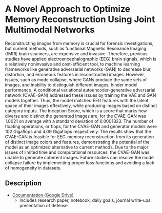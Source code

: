 # A Novel Approach to Optimize Memory Reconstruction Using Joint Multimodal Networks
Reconstructing images from memory is crucial for forensic investigations, but current methods, such as functional Magnetic Resonance Imaging (fMRI) brain scanners, are expensive and invasive. Therefore, previous studies have applied electroencephalographic (EEG) brain signals, which is a relatively noninvasive and cost-efficient tool, to machine learning frameworks like generative adversarial networks (GAN) to decrease blur, distortion, and erroneous features in reconstructed images. However, issues, such as mode collapse, where GANs produce the same sets of images, and inability to distinguish different images, hinder model performance. A conditional variational autoencoder-generative adversarial network (CVAE-GAN) addressed these issues by training the VAE and GAN models together. Thus, the model matched EEG features with the latent space of their images effectively, while producing images based on distinct category inputs. The Inception Score, which is a score that marks how diverse and distinct the generated images are, for the CVAE-GAN was 1.0021 on average with a standard deviation of 0.0001823. The number of floating operations, or flops, for the CVAE-GAN and generator models were 102 Gigaflops and 4.09 Gigaflops respectively. The results show that the CVAE-GAN is feasible for EEG-memory reconstruction from its generation of distinct image colors and features, demonstrating the potential of the model as an optimized alternative to current methods. Due to the major issues of limited time and computational resources, the CVAE-GAN was unable to generate coherent images. Future studies can resolve the mode collapse failure by implementing proper loss functions and avoiding a lack of homogeneity in datasets.

## Description
* [Documentation (Google Drive)](https://drive.google.com/drive/folders/1YUl0tQ4WxpHvpQn5Cv3MUlfTIv39Z0as?usp=sharing)
  * Includes research paper, notebook, daily goals, journal write-ups, presentation of defense
